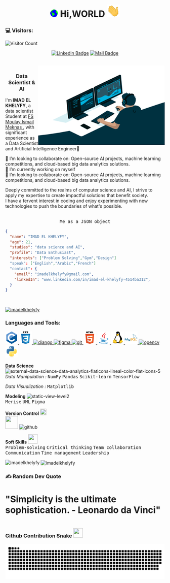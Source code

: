 <h1 align="center">
  <img src="GIF/Earth.gif" width="24px">
  𝐇i,WORLD
  <img src="GIF/Hi.gif" width="40px" />
</h1>

 <h3 align="left">💻 Visitors:</h3>

![Visitor Count](https://profile-counter.glitch.me/{imadelkhelyfy}/count.svg)

<div align='center'>
  
  [![Linkedin Badge](https://img.shields.io/badge/-IMADELKHELYFY-0e76a8?style=flat&labelColor=0e76a8&logo=linkedin&logoColor=white)](https://www.linkedin.com/in/imad-el-khelyfy-4514ba312)
  [![Mail Badge](https://img.shields.io/badge/-IMADELKHELYFY-C70000?style=flat&labelColor=C70000&logo=gmail&logoColor=white)](https://imadelkhelyfy@gmail.com)
</div> <br>


<img align="right" height="250" width="400" alt="GIF" src="GIF/code.gif"/>
<h3 align="center">Data Scientist & AI </h3>
I'm<strong> IMAD EL KHELYFY</strong>, a data scientist Student  at <a href="https://www.fs-umi.ac.ma/ /">FS Moulay Ismail Meknas </a>, with significant experience as a Data Scientist and Artificial Intelligence Engineer🔭<br>
  
  👯 I’m looking to collaborate on: Open-source AI projects, machine learning competitions, and cloud-based big data analytics solutions.<br>
  🔭 I’m currently working on myself <br>
  👯 I’m looking to collaborate on: Open-source AI projects, machine learning competitions, and cloud-based big data analytics solutions.<br>
  
  Deeply committed to the realms of computer science and AI, I strive to apply my expertise to create impactful solutions that benefit society.<br>I have a fervent interest in coding and enjoy experimenting with new technologies to push the boundaries of what's possible.<br/>

  <br>
  <div align='center'> <kbd>Me as a JSON object</kbd> </div>
  
```json
{
  "name": "IMAD EL KHELYFY",
  "age": 21,
  "studies": "data science and AI",
  "profile": "Data Enthusiast",
  "interests": ["Problem Solving","Gym","Design"]
  "speak": ["English","Arabic","French"]
  "contact": {
    "email": "imadelkhelyfy@gmail.com",
    "linkedIn": "www.linkedin.com/in/imad-el-khelyfy-4514ba312",
  }
}
```

  <br/>
  
 
  
<p align="left"> <a href="https://github.com/ryo-ma/github-profile-trophy"><img src="https://github-profile-trophy.vercel.app/?username=imadelkhelyfy" alt="imadelkhelyfy" /></a> </p>





<h3 align="left">Languages and Tools:</h3>
<p align="left"> <a href="https://www.cprogramming.com/" target="_blank" rel="noreferrer"> <img src="https://raw.githubusercontent.com/devicons/devicon/master/icons/c/c-original.svg" alt="c" width="40" height="40"/> </a> <a href="https://www.w3schools.com/css/" target="_blank" rel="noreferrer"> <img src="https://raw.githubusercontent.com/devicons/devicon/master/icons/css3/css3-original-wordmark.svg" alt="css3" width="40" height="40"/> </a> <a href="https://www.djangoproject.com/" target="_blank" rel="noreferrer"> <img src="https://cdn.worldvectorlogo.com/logos/django.svg" alt="django" width="40" height="40"/> </a> <a href="https://www.figma.com/" target="_blank" rel="noreferrer"> <img src="https://www.vectorlogo.zone/logos/figma/figma-icon.svg" alt="figma" width="40" height="40"/> </a> <a href="https://git-scm.com/" target="_blank" rel="noreferrer"> <img src="https://www.vectorlogo.zone/logos/git-scm/git-scm-icon.svg" alt="git" width="40" height="40"/> </a> <a href="https://www.w3.org/html/" target="_blank" rel="noreferrer"> <img src="https://raw.githubusercontent.com/devicons/devicon/master/icons/html5/html5-original-wordmark.svg" alt="html5" width="40" height="40"/> </a>
<a href="https://www.java.com" target="_blank" rel="noreferrer"> <img src="https://raw.githubusercontent.com/devicons/devicon/master/icons/java/java-original.svg" alt="java" width="40" height="40"/> </a> <a href="https://www.linux.org/" target="_blank" rel="noreferrer"> <img src="https://raw.githubusercontent.com/devicons/devicon/master/icons/linux/linux-original.svg" alt="linux" width="40" height="40"/> </a> <a href="https://www.mysql.com/" target="_blank" rel="noreferrer"> <img src="https://raw.githubusercontent.com/devicons/devicon/master/icons/mysql/mysql-original-wordmark.svg" alt="mysql" width="40" height="40"/> </a> <a href="https://opencv.org/" target="_blank" rel="noreferrer"> <img src="https://www.vectorlogo.zone/logos/opencv/opencv-icon.svg" alt="opencv" width="40" height="40"/> </a> <a href="https://www.python.org" target="_blank" rel="noreferrer"> <img src="https://raw.githubusercontent.com/devicons/devicon/master/icons/python/python-original.svg" alt="python" width="40" height="40"/> </a> </p>

  **Data Science** <img width="20" height="20" src="https://img.icons8.com/external-flaticons-lineal-color-flat-icons/64/external-data-science-data-analytics-flaticons-lineal-color-flat-icons-5.png" alt="external-data-science-data-analytics-flaticons-lineal-color-flat-icons-5"/>  
  *Data Manipulation :*
    <kbd>NumPy</kbd>  <kbd>Pandas</kbd>  <kbd>Scikit-learn</kbd> <kbd>TensorFlow</kbd> 
    
  *Data Visualization :*
     <kbd>Matplotlib</kbd> 
    

  
  **Modeling** <img width="20" height="20" src="https://img.icons8.com/stickers/100/static-view-level2.png" alt="static-view-level2"/>  
  <kbd>Merise</kbd> <kbd>UML</kbd> <kbd>Figma</kbd>

 

  
  **Version Control** <img width="20" height="20" src="https://cdn.icon-icons.com/icons2/1738/PNG/512/iconfinder-technologymachineelectronicdevice25-4026435_113356.png"/>
  <br/>
  <img height="40" width="40" src="https://upload.wikimedia.org/wikipedia/commons/thumb/3/3f/Git_icon.svg/1024px-Git_icon.svg.png">
  <img width="40" height="40" src="https://img.icons8.com/?size=100&id=63777&format=png&color=000000" alt="github"/>

  **Soft Skills** <img height="30" width="30" src="https://img.icons8.com/?size=30&id=SakkXeHgINB9&format=png&color=000000" /><br>
  <kbd>Problem-solving</kbd> <kbd>Critical thinking</kbd> <kbd>Team collaboration</kbd> <kbd>Communication</kbd> <kbd>Time management</kbd> <kbd>Leadership</kbd>
  <br>
<p><img align="left" src="https://github-readme-stats.vercel.app/api/top-langs?username=imadelkhelyfy&show_icons=true&locale=en&layout=compact" alt="imadelkhelyfy" /></p>

<p>&nbsp;<img align="center" src="https://github-readme-stats.vercel.app/api?username=imadelkhelyfy&show_icons=true&locale=en" alt="imadelkhelyfy" /></p>
  
  </h1>

    
  


### ✍️ Random Dev Quote
<h1>"Simplicity is the ultimate sophistication.
- Leonardo da Vinci"<h1>

### Github Contribution Snake <img height="30" width="30" src="https://img.icons8.com/?size=30&id=87064&format=png&color=ffffff"/>
<img src="github-contribution-grid-snake.svg"/>

